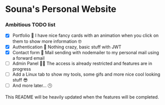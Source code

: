 # Souna's Personal Website

### Ambitious TODO list
- [x] Portfolio 💼
I have nice fancy cards with an animation when you click on them to show more information 🤓
- [x] Authentication 🔑
Nothing crazy, basic stuff with JWT
- [x] Contact form 📧
Mail sending with nodemailer to my personal mail using a forward email
- [ ] Admin Panel 👮‍♀️
The access is already restricted and features are in progress
- [ ] Add a Linux tab to show my tools, some gifs and more nice cool looking stuff 😎
- [ ] And more later... 🕓

This README will be heavily updated when the features will be completed.